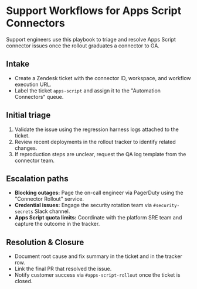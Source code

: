 # Support Workflows for Apps Script Connectors

Support engineers use this playbook to triage and resolve Apps Script connector issues once the rollout graduates a connector to GA.

## Intake
- Create a Zendesk ticket with the connector ID, workspace, and workflow execution URL.
- Label the ticket `apps-script` and assign it to the "Automation Connectors" queue.

## Initial triage
1. Validate the issue using the regression harness logs attached to the ticket.
2. Review recent deployments in the rollout tracker to identify related changes.
3. If reproduction steps are unclear, request the QA log template from the connector team.

## Escalation paths
- **Blocking outages:** Page the on-call engineer via PagerDuty using the "Connector Rollout" service.
- **Credential issues:** Engage the security rotation team via `#security-secrets` Slack channel.
- **Apps Script quota limits:** Coordinate with the platform SRE team and capture the outcome in the tracker.

## Resolution & Closure
- Document root cause and fix summary in the ticket and in the tracker row.
- Link the final PR that resolved the issue.
- Notify customer success via `#apps-script-rollout` once the ticket is closed.
